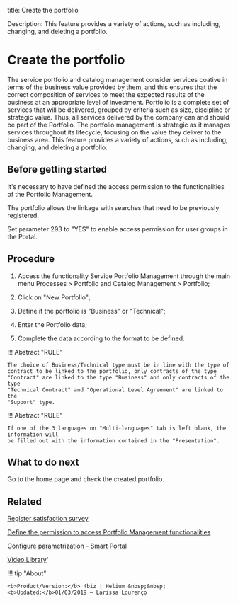 title: Create the portfolio

Description: This feature provides a variety of actions, such as including, changing, and deleting a portfolio.

# Create the portfolio

The service portfolio and catalog management consider services coative in terms of the business value provided by them, and this ensures that the correct composition of services to meet the expected results of the business at an appropriate level of investment.
Portfolio is a complete set of services that will be delivered, grouped by criteria such as size, discipline or strategic value. Thus, all services delivered by the company can and should be part of the Portfolio.
The portfolio management is strategic as it manages services throughout its lifecycle, focusing on the value they deliver to the business area.
This feature provides a variety of actions, such as including, changing, and deleting a portfolio.

Before getting started
--------------------------

It's necessary to have defined the access permission to the functionalities of
the Portfolio Management.

The portfolio allows the linkage with searches that need to be previously
registered.

Set parameter 293 to "YES" to enable access permission for user groups in the
Portal.

Procedure
-------------

1.  Access the functionality Service Portfolio Management through the main menu
    Processes \> Portfolio and Catalog Management \> Portfolio;

2.  Click on "New Portfolio";

3.  Define if the portfolio is "Business" or "Technical";

4.  Enter the Portfolio data;

5.  Complete the data according to the format to be defined.

!!! Abstract "RULE"

    The choice of Business/Technical type must be in line with the type of
    contract to be linked to the portfolio, only contracts of the type
    "Contract" are linked to the type "Business" and only contracts of the type
    "Technical Contract" and "Operational Level Agreement" are linked to the
    "Support" type.
    
    
!!! Abstract "RULE"

    If one of the 3 languages on "Multi-languages" tab is left blank, the information will
    be filled out with the information contained in the "Presentation".
 
 
What to do next
--------------

Go to the home page and check the created portfolio.


Related
-----------

[Register satisfaction survey](/en-us/4biz-helium/processes/portfolio-and-catalog/configuration/register-satisfaction-survey.html)

[Define the permission to access Portfolio Management functionalities](/en-us/4biz-helium/initial-settings/access-settings/profile/portfolio-management.html)

[Configure parametrization - Smart Portal](/en-us/4biz-helium/platform-administration/parameters-list/configure-parametrization-smart-portal.html)

<i class='fa fa-youtube-play  fa-2x' style='color:#97ce17;vertical-align: middle;'> </i> [Video Library](https://www.youtube.com/playlist?list=PLB5qK2uzf2RNx1eXRaihDR_bxXjGhgFut)'

!!! tip "About"

    <b>Product/Version:</b> 4biz | Helium &nbsp;&nbsp;
    <b>Updated:</b>01/03/2019 – Larissa Lourenço

